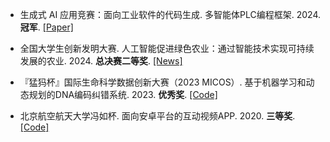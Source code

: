 - 生成式 AI 应用竞赛：面向工业软件的代码生成. 多智能体PLC编程框架. 2024. <strong>冠军</strong>. [[Paper]](https://arxiv.org/abs/2412.02410) 

- 全国大学生创新发明大赛. 人工智能促进绿色农业：通过智能技术实现可持续发展的农业. 2024. <strong>总决赛二等奖</strong>. [[News]](https://mp.weixin.qq.com/s/tzYleMwu-Gd-lnSk5se2nA) 

- 『猛犸杯』国际生命科学数据创新大赛（2023 MICOS）. 基于机器学习和动态规划的DNA编码纠错系统. 2023. <strong>优秀奖</strong>. [[Code]](https://github.com/yangdonghao621/MengMa_DNA) 

- 北京航空航天大学冯如杯. 面向安卓平台的互动视频APP. 2020. <strong>三等奖</strong>. [[Code]](https://github.com/yangdonghao621/Contact_Client) 
